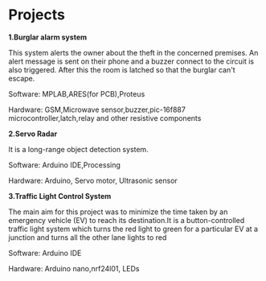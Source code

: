 # Projects

**1.Burglar alarm system**

  This system alerts the owner about the theft in the concerned premises. An alert message is sent on their phone and a buzzer connect to the circuit is also triggered.
  After this the room is latched so that the burglar can't escape.

  Software: MPLAB,ARES(for PCB),Proteus
  
  Hardware: GSM,Microwave sensor,buzzer,pic-16f887 microcontroller,latch,relay and other resistive components

**2.Servo Radar**

  It is a long-range object detection system.

  Software: Arduino IDE,Processing
  
  Hardware: Arduino, Servo motor, Ultrasonic sensor

**3.Traffic Light Control System**

  The main aim for this project was to minimize the time taken by an emergency vehicle (EV) to reach its
  destination.It is a button-controlled traffic light system which turns the red light to green for a particular EV at a junction
  and turns all the other lane lights to red
  
  Software: Arduino IDE
  
  Hardware: Arduino nano,nrf24l01, LEDs
